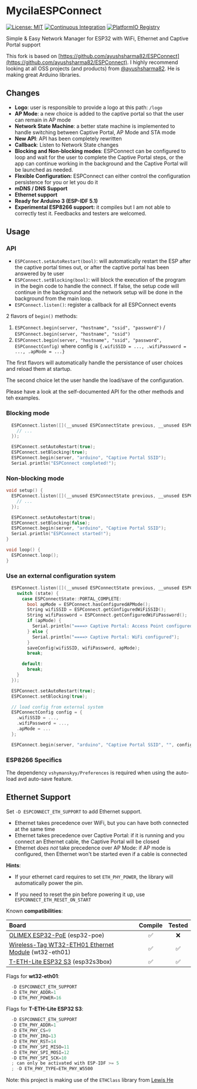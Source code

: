 # MycilaESPConnect

[![License: MIT](https://img.shields.io/badge/License-GPL%203.0-yellow.svg)](https://opensource.org/licenses/gpl-3-0)
[![Continuous Integration](https://github.com/mathieucarbou/MycilaESPConnect/actions/workflows/ci.yml/badge.svg)](https://github.com/mathieucarbou/MycilaESPConnect/actions/workflows/ci.yml)
[![PlatformIO Registry](https://badges.registry.platformio.org/packages/mathieucarbou/library/MycilaESPConnect.svg)](https://registry.platformio.org/libraries/mathieucarbou/MycilaESPConnect)

Simple & Easy Network Manager for ESP32 with WiFi, Ethernet and Captive Portal support

This fork is based on [https://github.com/ayushsharma82/ESPConnect](https://github.com/ayushsharma82/ESPConnect).
I highly recommend looking at all OSS projects (and products) from [@ayushsharma82](https://github.com/ayushsharma82).
He is making great Arduino libraries.

## Changes

- **Logo**: user is responsible to provide a logo at this path: `/logo`
- **AP Mode**: a new choice is added to the captive portal so that the user can remain in AP mode
- **Network State Machine**: a better state machine is implemented to handle switching between Captive Portal, AP Mode and STA mode
- **New API**: API has been completely rewritten
- **Callback**: Listen to Network State changes
- **Blocking and Non-blocking modes**: ESPConnect can be configured to loop and wait for the user to complete the Captive Portal steps, or the app can continue working in the background and the Captive Portal will be launched as needed.
- **Flexible Configuration:** ESPConnect can either control the configuration persistence for you or let you do it
- **mDNS / DNS Support**
- **Ethernet support**
- **Ready for Arduino 3 (ESP-IDF 5.1)**
- **Experimental ESP8266 support:** it compiles but I am not able to correctly test it. Feedbacks and testers are welcomed.

## Usage

### API

- `ESPConnect.setAutoRestart(bool)`: will automatically restart the ESP after the captive portal times out, or after the captive portal has been answered by te user
- `ESPConnect.setBlocking(bool)`: will block the execution of the program in the begin code to handle the connect. If false, the setup code will continue in the background and the network setup will be done in the background from the main loop.
- `ESPConnect.listen()`: register a callback for all ESPConnect events

2 flavors of `begin()` methods:

1. `ESPConnect.begin(server, "hostname", "ssid", "password")` / `ESPConnect.begin(server, "hostname", "ssid")`
2. `ESPConnect.begin(server, "hostname", "ssid", "password", ESPConnectConfig)` where config is `{.wifiSSID = ..., .wifiPassword = ..., .apMode = ...}`

The first flavors will automatically handle the persistance of user choices and reload them at startup.

The second choice let the user handle the load/save of the configuration.

Please have a look at the self-documented API for the other methods and teh examples.

### Blocking mode

```cpp
  ESPConnect.listen([](__unused ESPConnectState previous, __unused ESPConnectState state) {
    // ...
  });

  ESPConnect.setAutoRestart(true);
  ESPConnect.setBlocking(true);
  ESPConnect.begin(server, "arduino", "Captive Portal SSID");
  Serial.println("ESPConnect completed!");
```

### Non-blocking mode

```cpp
void setup() {
  ESPConnect.listen([](__unused ESPConnectState previous, __unused ESPConnectState state) {
    // ...
  });

  ESPConnect.setAutoRestart(true);
  ESPConnect.setBlocking(false);
  ESPConnect.begin(server, "arduino", "Captive Portal SSID");
  Serial.println("ESPConnect started!");
}

void loop() {
  ESPConnect.loop();
}
```

### Use an external configuration system

```cpp
  ESPConnect.listen([](__unused ESPConnectState previous, __unused ESPConnectState state) {
    switch (state) {
      case ESPConnectState::PORTAL_COMPLETE:
        bool apMode = ESPConnect.hasConfiguredAPMode();
        String wifiSSID = ESPConnect.getConfiguredWiFiSSID();
        String wifiPassword = ESPConnect.getConfiguredWiFiPassword();
        if (apMode) {
          Serial.println("====> Captive Portal: Access Point configured");
        } else {
          Serial.println("====> Captive Portal: WiFi configured");
        }
        saveConfig(wifiSSID, wifiPassword, apMode);
        break;

      default:
        break;
    }
  });

  ESPConnect.setAutoRestart(true);
  ESPConnect.setBlocking(true);

  // load config from external system
  ESPConnectConfig config = {
    .wifiSSID = ...,
    .wifiPassword = ...,
    .apMode = ...
  };

  ESPConnect.begin(server, "arduino", "Captive Portal SSID", "", config);
```

### ESP8266 Specifics

The dependency `vshymanskyy/Preferences` is required when using the auto-load avd auto-save feature.

## Ethernet Support

Set `-D ESPCONNECT_ETH_SUPPORT` to add Ethernet support.

- Ethernet takes precedence over WiFi, but you can have both connected at the same time
- Ethernet takes precedence over Captive Portal: if it is running and you connect an Ethernet cable, the Captive Portal will be closed
- Ethernet _does not_ take precedence over AP Mode: if AP mode is configured, then Ethernet won't be started even if a cable is connected

**Hints**:

- If your ethernet card requires to set `ETH_PHY_POWER`, the library will automatically power the pin.

- If you need to reset the pin before powering it up, use `ESPCONNECT_ETH_RESET_ON_START`

Known **compatibilities**:

| **Board**                                                                                                                        | **Compile** | **Tested** |
| :------------------------------------------------------------------------------------------------------------------------------- | :---------: | :--------: |
| [OLIMEX ESP32-PoE](https://docs.platformio.org/en/stable/boards/espressif32/esp32-poe.html) (esp32-poe)                          |     ✅      |     ❌     |
| [Wireless-Tag WT32-ETH01 Ethernet Module](https://docs.platformio.org/en/stable/boards/espressif32/wt32-eth01.html) (wt32-eth01) |     ✅      |     ✅     |
| [T-ETH-Lite ESP32 S3](https://github.com/Xinyuan-LilyGO/LilyGO-T-ETH-Series/) (esp32s3box)                                       |     ✅      |     ✅     |

Flags for **wt32-eth01**:

```cpp
  -D ESPCONNECT_ETH_SUPPORT
  -D ETH_PHY_ADDR=1
  -D ETH_PHY_POWER=16
```

Flags for **T-ETH-Lite ESP32 S3**:

```cpp
  -D ESPCONNECT_ETH_SUPPORT
  -D ETH_PHY_ADDR=1
  -D ETH_PHY_CS=9
  -D ETH_PHY_IRQ=13
  -D ETH_PHY_RST=14
  -D ETH_PHY_SPI_MISO=11
  -D ETH_PHY_SPI_MOSI=12
  -D ETH_PHY_SPI_SCK=10
  ; can only be activated with ESP-IDF >= 5
  ; -D ETH_PHY_TYPE=ETH_PHY_W5500
```

Note: this project is making use of the `ETHClass` library from [Lewis He](https://github.com/Xinyuan-LilyGO/LilyGO-T-ETH-Series/tree/master/lib/ETHClass)
